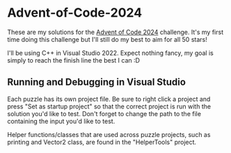 # Advent-of-Code-2024

These are my solutions for the [Advent of Code 2024](https://adventofcode.com/) challenge. It's my first time doing this challenge but I'll still do my best to aim for all 50 stars!

I'll be using C++ in Visual Studio 2022. Expect nothing fancy, my goal is simply to reach the finish line the best I can :D

## Running and Debugging in Visual Studio
Each puzzle has its own project file. Be sure to right click a project and press "Set as startup project" so that the correct project is run with the solution you'd like to test.
Don't forget to change the path to the file containing the input you'd like to test.

Helper functions/classes that are used across puzzle projects, such as printing and Vector2 class, are found in the "HelperTools" project. 


